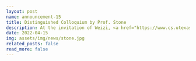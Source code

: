 ```yaml
---
layout: post
name: announcement-15
title: Distinguished Colloquium by Prof. Stone
description: At the invitation of Weizi, <a href="https://www.cs.utexas.edu/~pstone/">Prof. Stone</a> from the <a href="https://www.utexas.edu/">University of Texas at Austin</a> gave a talk titled  “Outracing Champion Gran Turismo Drivers with Deep Reinforcement Learning” for the distinguished colloquium series of the CS department at UofM.
date: 2022-04-15
img: assets/img/news/stone.jpg 
related_posts: false
read_more: false 
---
```

